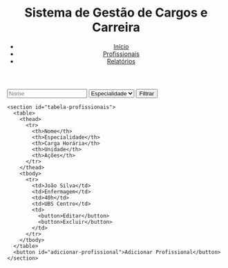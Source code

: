 <!DOCTYPE html>
<html lang="pt-BR">
<head>
  <meta charset="UTF-8">
  <meta name="viewport" content="width=device-width, initial-scale=1.0">
  <title>Sistema de Gestão de Cargos e Carreira</title>
  <link rel="stylesheet" href="styles.css">
</head>
<body>
  <header>
    <h1>Sistema de Gestão de Cargos e Carreira</h1>
    <nav>
      <ul>
        <li><a href="#">Início</a></li>
        <li><a href="#">Profissionais</a></li>
        <li><a href="#">Relatórios</a></li>
      </ul>
    </nav>
  </header>

  <main>
    <section id="filtros">
      <input type="text" placeholder="Nome">
      <select>
        <option value="">Especialidade</option>
        <option value="enfermagem">Enfermagem</option>
        <option value="medicina">Medicina</option>
      </select>
      <button>Filtrar</button>
    </section>

    <section id="tabela-profissionais">
      <table>
        <thead>
          <tr>
            <th>Nome</th>
            <th>Especialidade</th>
            <th>Carga Horária</th>
            <th>Unidade</th>
            <th>Ações</th>
          </tr>
        </thead>
        <tbody>
          <tr>
            <td>João Silva</td>
            <td>Enfermagem</td>
            <td>40h</td>
            <td>UBS Centro</td>
            <td>
              <button>Editar</button>
              <button>Excluir</button>
            </td>
          </tr>
        </tbody>
      </table>
      <button id="adicionar-profissional">Adicionar Profissional</button>
    </section>
  </main>
</body>
</html>
